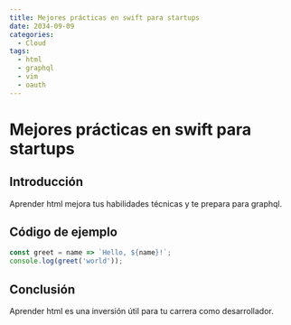 ```yaml
---
title: Mejores prácticas en swift para startups
date: 2034-09-09
categories:
  - Cloud
tags:
  - html
  - graphql
  - vim
  - oauth
---
```


# Mejores prácticas en swift para startups

## Introducción

Aprender html mejora tus habilidades técnicas y te prepara para graphql.

## Código de ejemplo

```javascript
const greet = name => `Hello, ${name}!`;
console.log(greet('world'));
```

## Conclusión

Aprender html es una inversión útil para tu carrera como desarrollador.
